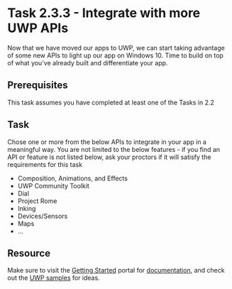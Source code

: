 # Task 2.3.3 - Integrate with more UWP APIs

Now that we have moved our apps to UWP, we can start taking advantage of some new APIs to light up our app on Windows 10. Time to build on top of what you've already built and differentiate your app.

## Prerequisites 

This task assumes you have completed at least one of the Tasks in 2.2 

## Task 

Chose one or more from the below APIs to integrate in your app in a meaningful way. You are not limited to the below features - if you find an API or feature is not listed below, ask your proctors if it will satisfy the requirements for this task

* Composition, Animations, and Effects
* UWP Community Toolkit
* Dial
* Project Rome
* Inking
* Devices/Sensors
* Maps
* ...

## Resource

Make sure to visit the [Getting Started](https://developer.microsoft.com/en-us/windows/apps/getstarted) portal for [documentation](https://docs.microsoft.com/en-us/uwp/api/), and check out the [UWP samples](https://github.com/Microsoft/Windows-universal-samples) for ideas.
